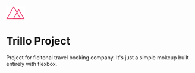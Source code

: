 <img src="img/logo.png" alt="Trillo Logo" width="50"/>

# Trillo Project
Project for ficitonal travel booking company. It's just a simple mokcup built entirely with flexbox.
